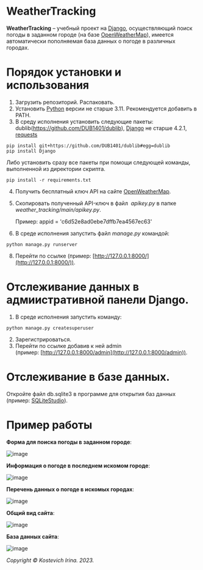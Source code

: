 # **WeatherTracking**
**WeatherTracking** – учебный проект на [Django](https://github.com/django/django), осуществляющий поиск погоды в заданном городе (на базе [OpenWeatherMap](https://openweathermap.org/)),
имеется автоматически пополняемая база данных о погоде в различных городах.

# Порядок установки и использования
1. Загрузить репозиторий. Распаковать.
2. Установить [Python](https://www.python.org/downloads/) версии не старше 3.11. Рекомендуется добавить в PATH.
3. В среду исполнения установить следующие пакеты: dublib(https://github.com/DUB1401/dublib), [Django](https://github.com/django/django?ysclid=lph3fmn0za256973455) не старше 4.2.1, [requests](https://github.com/psf/requests?ysclid=lpv45zob9i45918043)
```
pip install git+https://github.com/DUB1401/dublib#egg=dublib
pip install Django
```
Либо установить сразу все пакеты при помощи следующей команды, выполненной из директории скрипта.
```
pip install -r requirements.txt
```
4. Получить бесплатный ключ API на сайте [OpenWeatherMap](https://openweathermap.org/).
5. Cкопировать полученный API-ключ в файл  _apikey.py_ в папке _weather_tracking/main/apikey.py_.
   
   Пример: appid = 'c6d52e8ad0ebe7dffb7ea4567ec63'
7. В среде исполнения запустить файл _manage.py_ командой:
```
python manage.py runserver
```
8. Перейти по ссылке (пример: [http://127.0.0.1:8000/](http://127.0.0.1:8000/)).

# Отслеживание данных в адмиистративной панели Django.
1. В среде исполнения запустить команду:
```
python manage.py createsuperuser
```
2. Зарегистрироваться.
3. Перейти по ссылке добавив к ней admin (пример: [http://127.0.0.1:8000/admin](http://127.0.0.1:8000/admin)).

# Отслеживание в базе данных.
Откройте файл db.sqlite3 в программе для открытия баз данных (пример: [SQLiteStudio](https://sqlitestudio.pl/)).

# Пример работы
**Форма для поиска погоды в заданном городе**:

![image](https://github.com/kostevich/weather_tracking/assets/109979502/92b789f6-ab64-4a97-aba4-abf2a477afd2)

**Информация о погоде в последнем искомом городе**:

![image](https://github.com/kostevich/weather_tracking/assets/109979502/c6ff7702-615d-45d1-aefd-337702773f41)

**Перечень данных о погоде в искомых городах**:

![image](https://github.com/kostevich/weather_tracking/assets/109979502/25abb70a-42df-4304-9a74-bf025a08ee4f)

**Общий вид сайта**:

![image](https://github.com/kostevich/weather_tracking/assets/109979502/510f2eac-67e3-4cdc-a94b-65a428fd428e)

**База данных сайта**:

![image](https://github.com/kostevich/weather_tracking/assets/109979502/11ad2059-ee65-43ee-9bcd-d8cc9a3c7c62)

_Copyright © Kostevich Irina. 2023._
